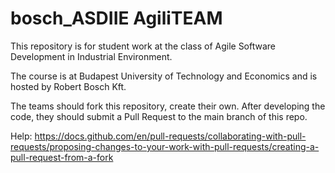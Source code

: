 # bosch_ASDIIE AgiliTEAM
This repository is for student work at the class of Agile Software Development in Industrial Environment.

The course is at Budapest University of Technology and Economics and is hosted by Robert Bosch Kft.

The teams should fork this repository, create their own. After developing the code, they should submit a Pull Request to the main branch of this repo.

Help: https://docs.github.com/en/pull-requests/collaborating-with-pull-requests/proposing-changes-to-your-work-with-pull-requests/creating-a-pull-request-from-a-fork
